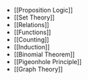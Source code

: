 - [[Proposition Logic]]
- [[Set Theory]]
- [[Relations]]
- [[Functions]]
- [[Counting]]
- [[Induction]]
- [[Binomial Theorem]]
- [[Pigeonhole Principle]]
- [[Graph Theory]]